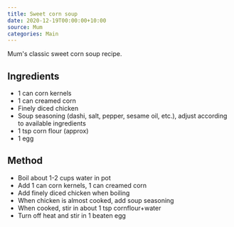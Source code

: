 ```yaml
---
title: Sweet corn soup
date: 2020-12-19T00:00:00+10:00
source: Mum
categories: Main
---
```

<!-- Note: date is incorrect, can't find this in photos -->
Mum's classic sweet corn soup recipe.

## Ingredients
* 1 can corn kernels
* 1 can creamed corn
* Finely diced chicken
* Soup seasoning (dashi, salt, pepper, sesame oil, etc.), adjust according to available ingredients
* 1 tsp corn flour (approx)
* 1 egg

## Method
* Boil about 1-2 cups water in pot
* Add 1 can corn kernels, 1 can creamed corn
* Add finely diced chicken when boiling
* When chicken is almost cooked, add soup seasoning
* When cooked, stir in about 1 tsp cornflour+water 
* Turn off heat and stir in 1 beaten egg